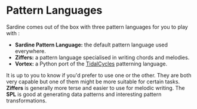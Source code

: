 # Pattern Languages

Sardine comes out of the box with three pattern languages for you to play with :
- **Sardine Pattern Language:** the default pattern language used everywhere.
- **Ziffers:** a pattern language specialised in writing chords and melodies.
- **Vortex:** a Python port of the [TidalCycles](https://tidalcycles.org) patterning language.

It is up to you to know if you'd prefer to use one or the other. They are both
very capable but one of them might be more suitable for certain tasks. **Ziffers**
is generally more terse and easier to use for melodic writing. The **SPL** is 
good at generating data patterns and interesting pattern transformations.
